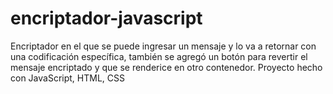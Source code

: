 # encriptador-javascript
Encriptador en el que se puede ingresar un mensaje y lo va a retornar con una codificación específica, también se agregó un botón para revertir el mensaje encriptado y que se renderice en otro contenedor.
Proyecto hecho con JavaScript, HTML, CSS
